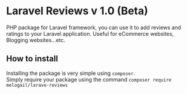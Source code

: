 # Laravel Reviews v 1.0 (Beta)
PHP package for Laravel framework, you can use it to add reviews and ratings to your Laravel application.
Useful for eCommerce websites, Blogging websites...etc.

## How to install
Installing the package is very simple using <code>composer</code>.<br>
Simply require your package using the command <code>composer require melogail/larave-reviews</code>